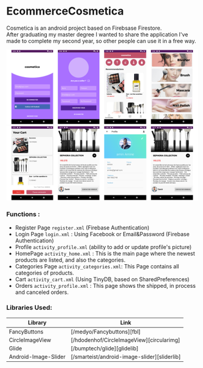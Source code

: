 # EcommerceCosmetica

Cosmetica is an android project based on Firebsase Firestore.  
After graduating my master degree I wanted to share the application I've made to complete my second year, so other people can use it in a free way.  

![Screenshot1](screen1.png)
![Screenshot2](screen2.png)

### Functions : 
- Register Page `register.xml` (Firebase Authentication)
- Login Page `login.xml` : Using Facebook or Email&Password (Firebase Authentication)
- Profile `activity_profile.xml` (ability to add or update profile's picture)
- HomePage `activity_home.xml` : This is the main page where the newest products are listed, and also the categories.
- Categories Page `activity_categories.xml`: This Page contains all categories of products.
- Cart `activity_cart.xml` (Using TinyDB, based on SharedPreferences)
- Orders `activity_profile.xml` : This page shows the shipped, in process and canceled orders.


### Libraries Used:
| Library | Link |
| ------ | ------ |
| FancyButtons | [/medyo/Fancybuttons][fbl] |
| CircleImageView | [/hdodenhof/CircleImageView][circularimg] |
| Glide | [/bumptech/glide][glidelib] |
| Android-Image-Slider | [/smarteist/android-image-slider][sliderlib] |




